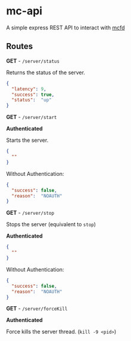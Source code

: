 # mc-api

A simple express REST API to interact with [mcfd](https://github.com/rdelrod/mcfd)


## Routes


**GET** - `/server/status`

Returns the status of the server.

```json
{
  "latency": 9,
  "success": true,
  "status":  "up"
}
```

**GET** - `/server/start`

**Authenticated**

Starts the server.

```json
{
  ""
}
```

Without Authentication:

```json
{
  "success": false,
  "reason":  "NOAUTH"
}
```

**GET** - `/server/stop`

Stops the server (equivalent to `stop`)

**Authenticated**

```json
{
  ""
}
```

Without Authentication:

```json
{
  "success": false,
  "reason":  "NOAUTH"
}
```

**GET** - `/server/forceKill`

**Authenticated**

Force kills the server thread. (`kill -9 <pid>`)
